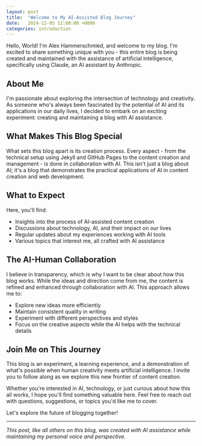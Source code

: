 ```yaml
---
layout: post
title:  "Welcome to My AI-Assisted Blog Journey"
date:   2024-12-05 12:00:00 +0000
categories: introduction
---
```


Hello, World! I'm Alex Hammerschmied, and welcome to my blog. I'm excited to share something unique with you - this entire blog is being created and maintained with the assistance of artificial intelligence, specifically using Claude, an AI assistant by Anthropic.

## About Me

I'm passionate about exploring the intersection of technology and creativity. As someone who's always been fascinated by the potential of AI and its applications in our daily lives, I decided to embark on an exciting experiment: creating and maintaining a blog with AI assistance.

## What Makes This Blog Special

What sets this blog apart is its creation process. Every aspect - from the technical setup using Jekyll and GitHub Pages to the content creation and management - is done in collaboration with AI. This isn't just a blog about AI; it's a blog that demonstrates the practical applications of AI in content creation and web development.

## What to Expect

Here, you'll find:
- Insights into the process of AI-assisted content creation
- Discussions about technology, AI, and their impact on our lives
- Regular updates about my experiences working with AI tools
- Various topics that interest me, all crafted with AI assistance

## The AI-Human Collaboration

I believe in transparency, which is why I want to be clear about how this blog works. While the ideas and direction come from me, the content is refined and enhanced through collaboration with AI. This approach allows me to:
- Explore new ideas more efficiently
- Maintain consistent quality in writing
- Experiment with different perspectives and styles
- Focus on the creative aspects while the AI helps with the technical details

## Join Me on This Journey

This blog is an experiment, a learning experience, and a demonstration of what's possible when human creativity meets artificial intelligence. I invite you to follow along as we explore this new frontier of content creation.

Whether you're interested in AI, technology, or just curious about how this all works, I hope you'll find something valuable here. Feel free to reach out with questions, suggestions, or topics you'd like me to cover.

Let's explore the future of blogging together!

---

*This post, like all others on this blog, was created with AI assistance while maintaining my personal voice and perspective.*